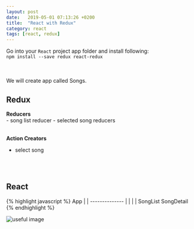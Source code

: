 ```yaml
---
layout: post
date:   2019-05-01 07:13:26 +0200
title:  "React with Redux"
category: react
tags: [react, redux]
---
```


Go into your `React` project app folder and install following: <br />
`npm install --save redux react-redux`

<br /><br />
We will create app called Songs.

<h2>Redux</h2>
<b>Reducers</b> <Br />
- song list reducer
- selected song reducers
<br /><br />

<b>Action Creators</b>
 - select song


 <br /><br />
 <h2>React</h2>
{% highlight javascript %}
        App
         |
         |
   --------------
   |            |         
   |            |
 SongList    SongDetail  
 {% endhighlight %}


![useful image](http://michalmachovic.github.io/assets/2019-05-02-react-with-redux-2.png)
